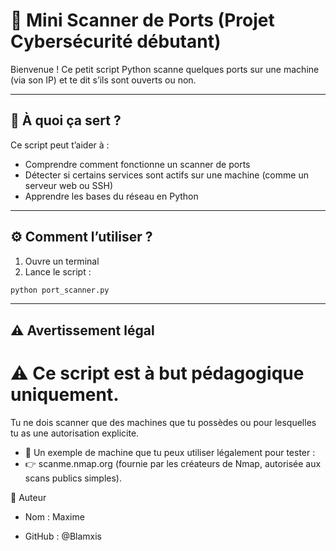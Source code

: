 # 🔎 Mini Scanner de Ports (Projet Cybersécurité débutant)

Bienvenue ! Ce petit script Python scanne quelques ports sur une machine (via son IP) et te dit s’ils sont ouverts ou non.

---

## 📌 À quoi ça sert ?

Ce script peut t’aider à :
- Comprendre comment fonctionne un scanner de ports
- Détecter si certains services sont actifs sur une machine (comme un serveur web ou SSH)
- Apprendre les bases du réseau en Python

---

## ⚙️ Comment l’utiliser ?

1. Ouvre un terminal
2. Lance le script :

```bash
python port_scanner.py

```

---

## ⚠️ Avertissement légal 

# ⚠️ Ce script est à but pédagogique uniquement.

Tu ne dois scanner que des machines que tu possèdes ou pour lesquelles tu as une autorisation explicite.

- 📌 Un exemple de machine que tu peux utiliser légalement pour tester :
- 👉 scanme.nmap.org (fournie par les créateurs de Nmap, autorisée aux scans publics simples).

👤 Auteur

- Nom : Maxime

- GitHub : @Blamxis

